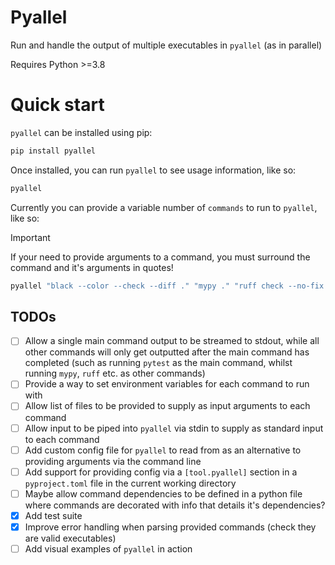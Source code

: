 # Pyallel

Run and handle the output of multiple executables in `pyallel` (as in parallel)

Requires Python >=3.8

# Quick start

`pyallel` can be installed using pip:

```bash
pip install pyallel
```

Once installed, you can run `pyallel` to see usage information, like so:

```bash
pyallel
```

Currently you can provide a variable number of `commands` to run to `pyallel`, like so:

> [!IMPORTANT]
> If your need to provide arguments to a command, you must surround the command and it's arguments in quotes!

```bash
pyallel "black --color --check --diff ." "mypy ." "ruff check --no-fix ."
```

## TODOs

- [ ] Allow a single main command output to be streamed to stdout, while all other
      commands will only get outputted after the main command has completed (such as running
      `pytest` as the main command, whilst running `mypy`, `ruff` etc. as other commands)
- [ ] Provide a way to set environment variables for each command to run with
- [ ] Allow list of files to be provided to supply as input arguments to each command
- [ ] Allow input to be piped into `pyallel` via stdin to supply as standard input to each
      command
- [ ] Add custom config file for `pyallel` to read from as an alternative to providing
      arguments via the command line
- [ ] Add support for providing config via a `[tool.pyallel]` section in a
      `pyproject.toml` file in the current working directory
- [ ] Maybe allow command dependencies to be defined in a python file where commands are
      decorated with info that details it's dependencies?
- [x] Add test suite
- [x] Improve error handling when parsing provided commands (check they are valid executables)
- [ ] Add visual examples of `pyallel` in action

